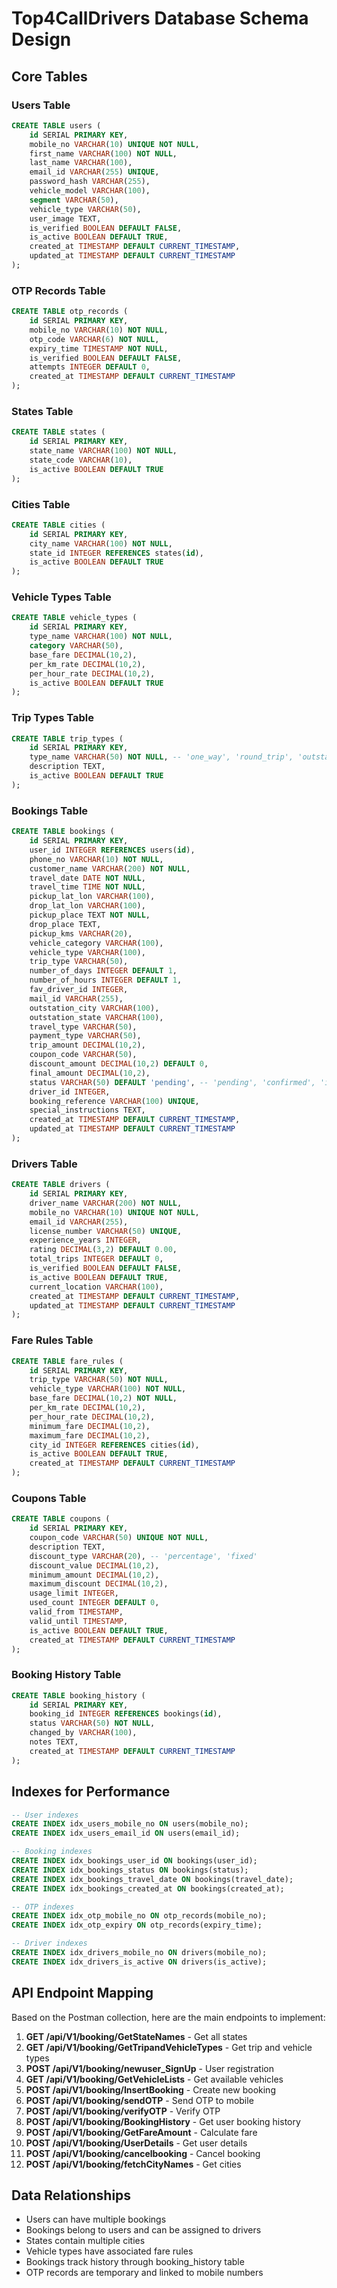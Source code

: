 # Top4CallDrivers Database Schema Design

## Core Tables

### Users Table
```sql
CREATE TABLE users (
    id SERIAL PRIMARY KEY,
    mobile_no VARCHAR(10) UNIQUE NOT NULL,
    first_name VARCHAR(100) NOT NULL,
    last_name VARCHAR(100),
    email_id VARCHAR(255) UNIQUE,
    password_hash VARCHAR(255),
    vehicle_model VARCHAR(100),
    segment VARCHAR(50),
    vehicle_type VARCHAR(50),
    user_image TEXT,
    is_verified BOOLEAN DEFAULT FALSE,
    is_active BOOLEAN DEFAULT TRUE,
    created_at TIMESTAMP DEFAULT CURRENT_TIMESTAMP,
    updated_at TIMESTAMP DEFAULT CURRENT_TIMESTAMP
);
```

### OTP Records Table
```sql
CREATE TABLE otp_records (
    id SERIAL PRIMARY KEY,
    mobile_no VARCHAR(10) NOT NULL,
    otp_code VARCHAR(6) NOT NULL,
    expiry_time TIMESTAMP NOT NULL,
    is_verified BOOLEAN DEFAULT FALSE,
    attempts INTEGER DEFAULT 0,
    created_at TIMESTAMP DEFAULT CURRENT_TIMESTAMP
);
```

### States Table
```sql
CREATE TABLE states (
    id SERIAL PRIMARY KEY,
    state_name VARCHAR(100) NOT NULL,
    state_code VARCHAR(10),
    is_active BOOLEAN DEFAULT TRUE
);
```

### Cities Table
```sql
CREATE TABLE cities (
    id SERIAL PRIMARY KEY,
    city_name VARCHAR(100) NOT NULL,
    state_id INTEGER REFERENCES states(id),
    is_active BOOLEAN DEFAULT TRUE
);
```

### Vehicle Types Table
```sql
CREATE TABLE vehicle_types (
    id SERIAL PRIMARY KEY,
    type_name VARCHAR(100) NOT NULL,
    category VARCHAR(50),
    base_fare DECIMAL(10,2),
    per_km_rate DECIMAL(10,2),
    per_hour_rate DECIMAL(10,2),
    is_active BOOLEAN DEFAULT TRUE
);
```

### Trip Types Table
```sql
CREATE TABLE trip_types (
    id SERIAL PRIMARY KEY,
    type_name VARCHAR(50) NOT NULL, -- 'one_way', 'round_trip', 'outstation', 'daily'
    description TEXT,
    is_active BOOLEAN DEFAULT TRUE
);
```

### Bookings Table
```sql
CREATE TABLE bookings (
    id SERIAL PRIMARY KEY,
    user_id INTEGER REFERENCES users(id),
    phone_no VARCHAR(10) NOT NULL,
    customer_name VARCHAR(200) NOT NULL,
    travel_date DATE NOT NULL,
    travel_time TIME NOT NULL,
    pickup_lat_lon VARCHAR(100),
    drop_lat_lon VARCHAR(100),
    pickup_place TEXT NOT NULL,
    drop_place TEXT,
    pickup_kms VARCHAR(20),
    vehicle_category VARCHAR(100),
    vehicle_type VARCHAR(100),
    trip_type VARCHAR(50),
    number_of_days INTEGER DEFAULT 1,
    number_of_hours INTEGER DEFAULT 1,
    fav_driver_id INTEGER,
    mail_id VARCHAR(255),
    outstation_city VARCHAR(100),
    outstation_state VARCHAR(100),
    travel_type VARCHAR(50),
    payment_type VARCHAR(50),
    trip_amount DECIMAL(10,2),
    coupon_code VARCHAR(50),
    discount_amount DECIMAL(10,2) DEFAULT 0,
    final_amount DECIMAL(10,2),
    status VARCHAR(50) DEFAULT 'pending', -- 'pending', 'confirmed', 'in_progress', 'completed', 'cancelled'
    driver_id INTEGER,
    booking_reference VARCHAR(100) UNIQUE,
    special_instructions TEXT,
    created_at TIMESTAMP DEFAULT CURRENT_TIMESTAMP,
    updated_at TIMESTAMP DEFAULT CURRENT_TIMESTAMP
);
```

### Drivers Table
```sql
CREATE TABLE drivers (
    id SERIAL PRIMARY KEY,
    driver_name VARCHAR(200) NOT NULL,
    mobile_no VARCHAR(10) UNIQUE NOT NULL,
    email_id VARCHAR(255),
    license_number VARCHAR(50) UNIQUE,
    experience_years INTEGER,
    rating DECIMAL(3,2) DEFAULT 0.00,
    total_trips INTEGER DEFAULT 0,
    is_verified BOOLEAN DEFAULT FALSE,
    is_active BOOLEAN DEFAULT TRUE,
    current_location VARCHAR(100),
    created_at TIMESTAMP DEFAULT CURRENT_TIMESTAMP,
    updated_at TIMESTAMP DEFAULT CURRENT_TIMESTAMP
);
```

### Fare Rules Table
```sql
CREATE TABLE fare_rules (
    id SERIAL PRIMARY KEY,
    trip_type VARCHAR(50) NOT NULL,
    vehicle_type VARCHAR(100) NOT NULL,
    base_fare DECIMAL(10,2) NOT NULL,
    per_km_rate DECIMAL(10,2),
    per_hour_rate DECIMAL(10,2),
    minimum_fare DECIMAL(10,2),
    maximum_fare DECIMAL(10,2),
    city_id INTEGER REFERENCES cities(id),
    is_active BOOLEAN DEFAULT TRUE,
    created_at TIMESTAMP DEFAULT CURRENT_TIMESTAMP
);
```

### Coupons Table
```sql
CREATE TABLE coupons (
    id SERIAL PRIMARY KEY,
    coupon_code VARCHAR(50) UNIQUE NOT NULL,
    description TEXT,
    discount_type VARCHAR(20), -- 'percentage', 'fixed'
    discount_value DECIMAL(10,2),
    minimum_amount DECIMAL(10,2),
    maximum_discount DECIMAL(10,2),
    usage_limit INTEGER,
    used_count INTEGER DEFAULT 0,
    valid_from TIMESTAMP,
    valid_until TIMESTAMP,
    is_active BOOLEAN DEFAULT TRUE,
    created_at TIMESTAMP DEFAULT CURRENT_TIMESTAMP
);
```

### Booking History Table
```sql
CREATE TABLE booking_history (
    id SERIAL PRIMARY KEY,
    booking_id INTEGER REFERENCES bookings(id),
    status VARCHAR(50) NOT NULL,
    changed_by VARCHAR(100),
    notes TEXT,
    created_at TIMESTAMP DEFAULT CURRENT_TIMESTAMP
);
```

## Indexes for Performance

```sql
-- User indexes
CREATE INDEX idx_users_mobile_no ON users(mobile_no);
CREATE INDEX idx_users_email_id ON users(email_id);

-- Booking indexes
CREATE INDEX idx_bookings_user_id ON bookings(user_id);
CREATE INDEX idx_bookings_status ON bookings(status);
CREATE INDEX idx_bookings_travel_date ON bookings(travel_date);
CREATE INDEX idx_bookings_created_at ON bookings(created_at);

-- OTP indexes
CREATE INDEX idx_otp_mobile_no ON otp_records(mobile_no);
CREATE INDEX idx_otp_expiry ON otp_records(expiry_time);

-- Driver indexes
CREATE INDEX idx_drivers_mobile_no ON drivers(mobile_no);
CREATE INDEX idx_drivers_is_active ON drivers(is_active);
```

## API Endpoint Mapping

Based on the Postman collection, here are the main endpoints to implement:

1. **GET /api/V1/booking/GetStateNames** - Get all states
2. **GET /api/V1/booking/GetTripandVehicleTypes** - Get trip and vehicle types
3. **POST /api/V1/booking/newuser_SignUp** - User registration
4. **GET /api/V1/booking/GetVehicleLists** - Get available vehicles
5. **POST /api/V1/booking/InsertBooking** - Create new booking
6. **POST /api/V1/booking/sendOTP** - Send OTP to mobile
7. **POST /api/V1/booking/verifyOTP** - Verify OTP
8. **POST /api/V1/booking/BookingHistory** - Get user booking history
9. **POST /api/V1/booking/GetFareAmount** - Calculate fare
10. **POST /api/V1/booking/UserDetails** - Get user details
11. **POST /api/V1/booking/cancelbooking** - Cancel booking
12. **POST /api/V1/booking/fetchCityNames** - Get cities

## Data Relationships

- Users can have multiple bookings
- Bookings belong to users and can be assigned to drivers
- States contain multiple cities
- Vehicle types have associated fare rules
- Bookings track history through booking_history table
- OTP records are temporary and linked to mobile numbers

